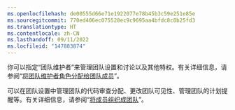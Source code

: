 ```yaml
---
ms.openlocfilehash: de00555d66e71e1922077e78b45b3c59e251e85e
ms.sourcegitcommit: 770ed406ec075528ec9c9695aa4bfdc8c8b25fd3
ms.translationtype: HT
ms.contentlocale: zh-CN
ms.lasthandoff: 09/11/2022
ms.locfileid: "147883874"
---
```

你可以指定“团队维护者”来管理团队设置和讨论以及其他特权。有关详细信息，请参阅“[将团队维护者角色分配给团队成员](/organizations/organizing-members-into-teams/assigning-the-team-maintainer-role-to-a-team-member)”。

可以在团队设置中管理团队的代码审查分配、更改团队可见性、管理团队的计划提醒等。有关详细信息，请参阅“[将成员组织成团队](/organizations/organizing-members-into-teams)”。
